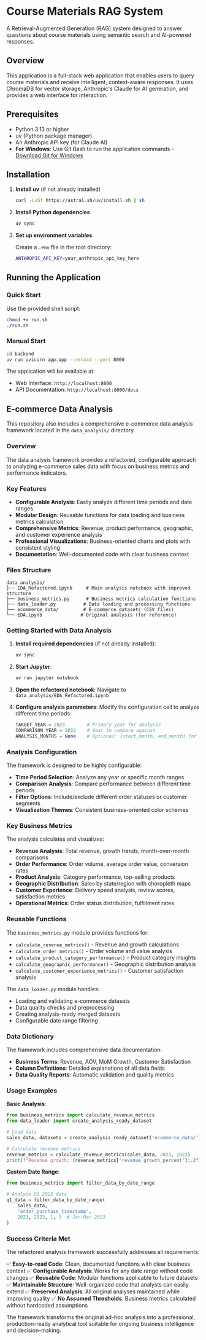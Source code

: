 # Course Materials RAG System

A Retrieval-Augmented Generation (RAG) system designed to answer questions about course materials using semantic search and AI-powered responses.

## Overview

This application is a full-stack web application that enables users to query course materials and receive intelligent, context-aware responses. It uses ChromaDB for vector storage, Anthropic's Claude for AI generation, and provides a web interface for interaction.


## Prerequisites

- Python 3.13 or higher
- uv (Python package manager)
- An Anthropic API key (for Claude AI)
- **For Windows**: Use Git Bash to run the application commands - [Download Git for Windows](https://git-scm.com/downloads/win)

## Installation

1. **Install uv** (if not already installed)
   ```bash
   curl -LsSf https://astral.sh/uv/install.sh | sh
   ```

2. **Install Python dependencies**
   ```bash
   uv sync
   ```

3. **Set up environment variables**
   
   Create a `.env` file in the root directory:
   ```bash
   ANTHROPIC_API_KEY=your_anthropic_api_key_here
   ```

## Running the Application

### Quick Start

Use the provided shell script:
```bash
chmod +x run.sh
./run.sh
```

### Manual Start

```bash
cd backend
uv run uvicorn app:app --reload --port 8000
```

The application will be available at:
- Web Interface: `http://localhost:8000`
- API Documentation: `http://localhost:8000/docs`

## E-commerce Data Analysis

This repository also includes a comprehensive e-commerce data analysis framework located in the `data_analysis/` directory.

### Overview

The data analysis framework provides a refactored, configurable approach to analyzing e-commerce sales data with focus on business metrics and performance indicators.

### Key Features

- **Configurable Analysis**: Easily analyze different time periods and date ranges
- **Modular Design**: Reusable functions for data loading and business metrics calculation
- **Comprehensive Metrics**: Revenue, product performance, geographic, and customer experience analysis
- **Professional Visualizations**: Business-oriented charts and plots with consistent styling
- **Documentation**: Well-documented code with clear business context

### Files Structure

```
data_analysis/
├── EDA_Refactored.ipynb     # Main analysis notebook with improved structure
├── business_metrics.py      # Business metrics calculation functions
├── data_loader.py          # Data loading and processing functions
├── ecommerce_data/         # E-commerce datasets (CSV files)
└── EDA.ipynb              # Original analysis (for reference)
```

### Getting Started with Data Analysis

1. **Install required dependencies** (if not already installed):
   ```bash
   uv sync
   ```

2. **Start Jupyter**:
   ```bash
   uv run jupyter notebook
   ```

3. **Open the refactored notebook**:
   Navigate to `data_analysis/EDA_Refactored.ipynb`

4. **Configure analysis parameters**:
   Modify the configuration cell to analyze different time periods:
   ```python
   TARGET_YEAR = 2023        # Primary year for analysis
   COMPARISON_YEAR = 2022    # Year to compare against
   ANALYSIS_MONTHS = None    # Optional: (start_month, end_month) for partial year
   ```

### Analysis Configuration

The framework is designed to be highly configurable:

- **Time Period Selection**: Analyze any year or specific month ranges
- **Comparison Analysis**: Compare performance between different time periods
- **Filter Options**: Include/exclude different order statuses or customer segments
- **Visualization Themes**: Consistent business-oriented color schemes

### Key Business Metrics

The analysis calculates and visualizes:

- **Revenue Analysis**: Total revenue, growth trends, month-over-month comparisons
- **Order Performance**: Order volume, average order value, conversion rates
- **Product Analysis**: Category performance, top-selling products
- **Geographic Distribution**: Sales by state/region with choropleth maps
- **Customer Experience**: Delivery speed analysis, review scores, satisfaction metrics
- **Operational Metrics**: Order status distribution, fulfillment rates

### Reusable Functions

The `business_metrics.py` module provides functions for:
- `calculate_revenue_metrics()` - Revenue and growth calculations
- `calculate_order_metrics()` - Order volume and value analysis
- `calculate_product_category_performance()` - Product category insights
- `calculate_geographic_performance()` - Geographic distribution analysis
- `calculate_customer_experience_metrics()` - Customer satisfaction analysis

The `data_loader.py` module handles:
- Loading and validating e-commerce datasets
- Data quality checks and preprocessing
- Creating analysis-ready merged datasets
- Configurable date range filtering

### Data Dictionary

The framework includes comprehensive data documentation:
- **Business Terms**: Revenue, AOV, MoM Growth, Customer Satisfaction
- **Column Definitions**: Detailed explanations of all data fields
- **Data Quality Reports**: Automatic validation and quality metrics

### Usage Examples

**Basic Analysis**:
```python
from business_metrics import calculate_revenue_metrics
from data_loader import create_analysis_ready_dataset

# Load data
sales_data, datasets = create_analysis_ready_dataset('ecommerce_data/')

# Calculate revenue metrics
revenue_metrics = calculate_revenue_metrics(sales_data, 2023, 2022)
print(f"Revenue growth: {revenue_metrics['revenue_growth_percent']:.2f}%")
```

**Custom Date Range**:
```python
from business_metrics import filter_data_by_date_range

# Analyze Q1 2023 data
q1_data = filter_data_by_date_range(
    sales_data, 
    'order_purchase_timestamp',
    2023, 2023, 1, 3  # Jan-Mar 2023
)
```

### Success Criteria Met

The refactored analysis framework successfully addresses all requirements:

✅ **Easy-to-read Code**: Clean, documented functions with clear business context
✅ **Configurable Analysis**: Works for any date range without code changes
✅ **Reusable Code**: Modular functions applicable to future datasets
✅ **Maintainable Structure**: Well-organized code that analysts can easily extend
✅ **Preserved Analysis**: All original analyses maintained while improving quality
✅ **No Assumed Thresholds**: Business metrics calculated without hardcoded assumptions

The framework transforms the original ad-hoc analysis into a professional, production-ready analytical tool suitable for ongoing business intelligence and decision-making.

